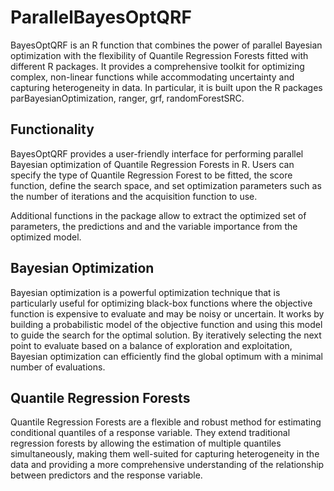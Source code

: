 # ParallelBayesOptQRF
BayesOptQRF is an R function that combines the power of parallel Bayesian optimization with the flexibility of Quantile Regression Forests fitted with different R packages. It provides a comprehensive toolkit for optimizing complex, non-linear functions while accommodating uncertainty and capturing heterogeneity in data. In particular, it is built upon the R packages parBayesianOptimization, ranger, grf, randomForestSRC.

## Functionality

BayesOptQRF provides a user-friendly interface for performing parallel Bayesian optimization of Quantile Regression Forests in R. Users can specify the type of Quantile Regression Forest to be fitted, the score function, define the search space, and set optimization parameters such as the number of iterations and the acquisition function to use. 

Additional functions in the package allow to extract the optimized set of parameters, the predictions and and the variable importance from the optimized model.

## Bayesian Optimization

Bayesian optimization is a powerful optimization technique that is particularly useful for optimizing black-box functions where the objective function is expensive to evaluate and may be noisy or uncertain. It works by building a probabilistic model of the objective function and using this model to guide the search for the optimal solution. By iteratively selecting the next point to evaluate based on a balance of exploration and exploitation, Bayesian optimization can efficiently find the global optimum with a minimal number of evaluations.

## Quantile Regression Forests

Quantile Regression Forests are a flexible and robust method for estimating conditional quantiles of a response variable. They extend traditional regression forests by allowing the estimation of multiple quantiles simultaneously, making them well-suited for capturing heterogeneity in the data and providing a more comprehensive understanding of the relationship between predictors and the response variable.



